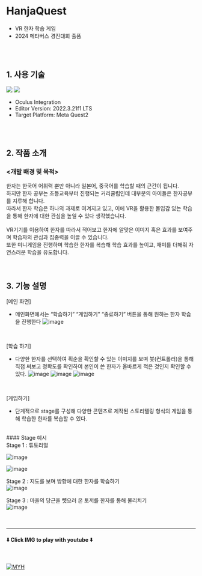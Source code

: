 # HanjaQuest
- VR 한자 학습 게임
- 2024 메타버스 경진대회 출품
<br>
<br>

## 1. 사용 기술
<img src="https://img.shields.io/badge/unity-%23000000.svg?style=for-the-badge&logo=unity&logoColor=white"/> <img src="https://img.shields.io/badge/c%23-%23239120.svg?style=for-the-badge&logo=c-sharp&logoColor=white"/>
<br>
- Oculus Integration
- Editor Version: 2022.3.21f1 LTS
- Target Platform: Meta Quest2
<br>
<br>

## 2. 작품 소개

### <개발 배경 및 목적>
한자는 한국어 어휘력 뿐만 아니라 일본어, 중국어를 학습할 때의 근간이 됩니다.<br>
하지만 한자 공부는 초등교육부터 진행되는 커리큘럼인데 대부분의 아이들은 한자공부를 지루해 합니다.<br>
따라서 한자 학습은 하나의 과제로 여겨지고 있고, 이에 VR을 활용한 몰입감 있는 학습을 통해 한자에 대한 관심을 높일 수 있다 생각했습니다.<br>
<br>
VR기기를 이용하여 한자를 따라서 적어보고 한자에 알맞은 이미지 혹은 효과를 보여주며 학습자의 관심과 집중력을 이끌 수 있습니다.<br>
또한 미니게임을 진행하며 학습한 한자를 복습해 학습 효과를 높이고, 재미를 더해줘 자연스러운 학습을 유도합니다.<br>
<br>
<br>

## 3. 기능 설명
[메인 화면]
- 메인화면에서는 “학습하기” “게임하기” “종료하기” 버튼을 통해 원하는 한자 학습을 진행한다
![image](https://github.com/user-attachments/assets/a7fc2418-13f5-4b74-ad3c-bf729032db92)
<br>

[학습 하기]
- 다양한 한자를 선택하여 획순을 확인할 수 있는 이미지를 보며 붓(컨트롤러)을 통해 직접 써보고 정확도를 확인하여 본인이 쓴 한자가 올바르게 적은 것인지 확인할 수 있다.
![image](https://github.com/user-attachments/assets/23359d18-4f5e-4f18-8704-b3734b61637e)
![image](https://github.com/user-attachments/assets/534ad98e-49d8-42ca-bc25-265674ac0282)
![image](https://github.com/user-attachments/assets/26a367d2-bae8-4504-bc1d-889884ed3b45)
<br>

[게임하기]
- 단계적으로 stage를 구성해 다양한 콘텐츠로 제작된 스토리텔링 형식의 게임을 통해 학습한 한자를 복습할 수 있다.
<br>
#### Stage 예시<br>
Stage 1 : 튜토리얼<br>

![image](https://github.com/user-attachments/assets/c1b60144-0b6e-4d80-b8cd-57075516adfd)

![image](https://github.com/user-attachments/assets/b7fc5853-924a-49a7-a59b-83ba1438654b)
<br>

Stage 2 : 지도를 보며 방향에 대한 한자를 학습하기<br>
![image](https://github.com/user-attachments/assets/66ca11f8-4f8f-4410-a0b3-e8511ef5e98f)
<br>

Stage 3 : 마을의 당근을 뻇으러 온 토끼를 한자를 통해 물리치기<br>
![image](https://github.com/user-attachments/assets/c8a64a78-f12b-4330-a862-6febc07d1d84)
<br>
<br>
<br>

---

#### ⬇️ Click IMG to play with youtube ⬇️
<br>

[![MYH](http://img.youtube.com/vi/9Gf8VeshwNc/0.jpg)](https://youtu.be/9Gf8VeshwNc?t=0s)
